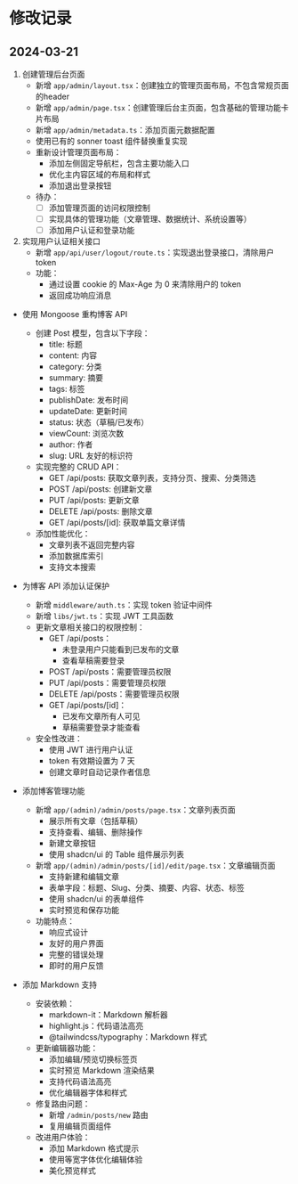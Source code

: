 # 修改记录

## 2024-03-21
1. 创建管理后台页面
   - 新增 `app/admin/layout.tsx`：创建独立的管理页面布局，不包含常规页面的header
   - 新增 `app/admin/page.tsx`：创建管理后台主页面，包含基础的管理功能卡片布局
   - 新增 `app/admin/metadata.ts`：添加页面元数据配置
   - 使用已有的 sonner toast 组件替换重复实现
   - 重新设计管理页面布局：
     - 添加左侧固定导航栏，包含主要功能入口
     - 优化主内容区域的布局和样式
     - 添加退出登录按钮
   - 待办：
     - [ ] 添加管理页面的访问权限控制
     - [ ] 实现具体的管理功能（文章管理、数据统计、系统设置等）
     - [ ] 添加用户认证和登录功能 

2. 实现用户认证相关接口
   - 新增 `app/api/user/logout/route.ts`：实现退出登录接口，清除用户token
   - 功能：
     - 通过设置 cookie 的 Max-Age 为 0 来清除用户的 token
     - 返回成功响应消息 

- 使用 Mongoose 重构博客 API
  - 创建 Post 模型，包含以下字段：
    - title: 标题
    - content: 内容
    - category: 分类
    - summary: 摘要
    - tags: 标签
    - publishDate: 发布时间
    - updateDate: 更新时间
    - status: 状态（草稿/已发布）
    - viewCount: 浏览次数
    - author: 作者
    - slug: URL 友好的标识符
  - 实现完整的 CRUD API：
    - GET /api/posts: 获取文章列表，支持分页、搜索、分类筛选
    - POST /api/posts: 创建新文章
    - PUT /api/posts: 更新文章
    - DELETE /api/posts: 删除文章
    - GET /api/posts/[id]: 获取单篇文章详情
  - 添加性能优化：
    - 文章列表不返回完整内容
    - 添加数据库索引
    - 支持文本搜索 

- 为博客 API 添加认证保护
  - 新增 `middleware/auth.ts`：实现 token 验证中间件
  - 新增 `libs/jwt.ts`：实现 JWT 工具函数
  - 更新文章相关接口的权限控制：
    - GET /api/posts：
      - 未登录用户只能看到已发布的文章
      - 查看草稿需要登录
    - POST /api/posts：需要管理员权限
    - PUT /api/posts：需要管理员权限
    - DELETE /api/posts：需要管理员权限
    - GET /api/posts/[id]：
      - 已发布文章所有人可见
      - 草稿需要登录才能查看
  - 安全性改进：
    - 使用 JWT 进行用户认证
    - token 有效期设置为 7 天
    - 创建文章时自动记录作者信息 

- 添加博客管理功能
  - 新增 `app/(admin)/admin/posts/page.tsx`：文章列表页面
    - 展示所有文章（包括草稿）
    - 支持查看、编辑、删除操作
    - 新建文章按钮
    - 使用 shadcn/ui 的 Table 组件展示列表
  - 新增 `app/(admin)/admin/posts/[id]/edit/page.tsx`：文章编辑页面
    - 支持新建和编辑文章
    - 表单字段：标题、Slug、分类、摘要、内容、状态、标签
    - 使用 shadcn/ui 的表单组件
    - 实时预览和保存功能
  - 功能特点：
    - 响应式设计
    - 友好的用户界面
    - 完整的错误处理
    - 即时的用户反馈 

- 添加 Markdown 支持
  - 安装依赖：
    - markdown-it：Markdown 解析器
    - highlight.js：代码语法高亮
    - @tailwindcss/typography：Markdown 样式
  - 更新编辑器功能：
    - 添加编辑/预览切换标签页
    - 实时预览 Markdown 渲染结果
    - 支持代码语法高亮
    - 优化编辑器字体和样式
  - 修复路由问题：
    - 新增 `/admin/posts/new` 路由
    - 复用编辑页面组件
  - 改进用户体验：
    - 添加 Markdown 格式提示
    - 使用等宽字体优化编辑体验
    - 美化预览样式 